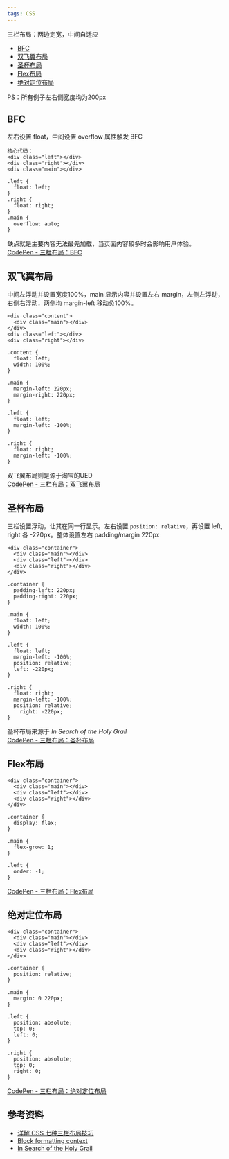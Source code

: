 ```yaml
---
tags: CSS
---
```

三栏布局：两边定宽，中间自适应  

- [BFC](#BFC)
- [双飞翼布局](#双飞翼布局)
- [圣杯布局](#圣杯布局)
- [Flex布局](#flex布局)
- [绝对定位布局](#绝对定位布局)

PS：所有例子左右侧宽度均为200px

## BFC
左右设置 float，中间设置 overflow 属性触发 BFC  
```
核心代码：
<div class="left"></div>
<div class="right"></div>
<div class="main"></div>

.left {
  float: left;
}
.right {
  float: right;
}
.main {
  overflow: auto;
}
```
缺点就是主要内容无法最先加载，当页面内容较多时会影响用户体验。  
[CodePen - 三栏布局：BFC](https://codepen.io/chesterchenn/pen/qBbKdqO)

## 双飞翼布局
中间左浮动并设置宽度100%，main 显示内容并设置左右 margin，左侧左浮动，右侧右浮动，两侧均 margin-left 移动负100%。
```
<div class="content">
  <div class="main"></div>
</div>
<div class="left"></div>
<div class="right"></div>

.content {
  float: left;
  width: 100%;
}

.main {
  margin-left: 220px;
  margin-right: 220px;
}

.left {
  float: left;
  margin-left: -100%;
}

.right {
  float: right;
  margin-left: -100%;
}
```
双飞翼布局则是源于淘宝的UED  
[CodePen - 三栏布局：双飞翼布局](https://codepen.io/chesterchenn/pen/oNbyddR)

## 圣杯布局
三栏设置浮动，让其在同一行显示。左右设置 `position: relative`，再设置 left, right 各 -220px。整体设置左右 padding/margin 220px
```
<div class="container">
  <div class="main"></div>
  <div class="left"></div>
  <div class="right"></div>
</div>

.container {
  padding-left: 220px;
  padding-right: 220px;
}

.main {
  float: left;
  width: 100%;
}

.left {
  float: left;
  margin-left: -100%;
  position: relative;
  left: -220px;
}

.right {
  float: right;
  margin-left: -100%;
  position: relative;
	right: -220px;
}
```
圣杯布局来源于 *In Search of the Holy Grail*  
[CodePen - 三栏布局：圣杯布局](https://codepen.io/chesterchenn/pen/VweBwZW)

## Flex布局
```
<div class="container">
  <div class="main"></div>
  <div class="left"></div>
  <div class="right"></div>
</div>

.container {
  display: flex;
}

.main {
  flex-grow: 1;
}

.left {
  order: -1;
}
```
[CodePen - 三栏布局：Flex布局](https://codepen.io/chesterchenn/pen/zYrLNgz)

## 绝对定位布局
```
<div class="container">
  <div class="main"></div>
  <div class="left"></div>
  <div class="right"></div>
</div>

.container {
  position: relative;
}

.main {
  margin: 0 220px;
}

.left {
  position: absolute;
  top: 0;
  left: 0;
}

.right {
  position: absolute;
  top: 0;
  right: 0;
}
```
[CodePen - 三栏布局：绝对定位布局](https://codepen.io/chesterchenn/pen/pogZmqx)

## 参考资料
- [详解 CSS 七种三栏布局技巧](https://zhuanlan.zhihu.com/p/25070186)
- [Block formatting context](https://developer.mozilla.org/en-US/docs/Web/Guide/CSS/Block_formatting_context)
- [In Search of the Holy Grail](https://alistapart.com/article/holygrail/)